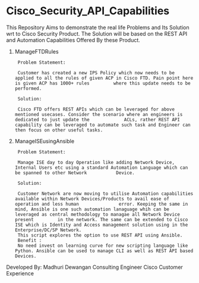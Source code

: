 # Cisco_Security_API_Capabilities
This Repository Aims to demonstrate the real life Problems and Its Solution wrt to Cisco Security Product. The Solution will be based on the REST API and Automation Capabilities Offered By these Product.


1. ManageFTDRules

        Problem Statement:

        Customer has created a new IPS Policy which now needs to be applied to all the rules of given ACP in Cisco FTD. Pain point here is given ACP has 1000+ rules         where this update needs to be performed.

        Solution:

        Cisco FTD offers REST APIs which can be leveraged for above mentioned usecases. Consider the scenario where an engineers is dedicated to just update the             ACLs, rather REST API capability can be leveraged to automate such task and Engineer can then focus on other useful tasks.


2. ManageISEusingAnsible

        Problem Statement:
        
        Manage ISE day to day Operation like adding Network Device, Internal Users etc using a standard Automation Language which can be spanned to other Network           Device.
        
        Solution:
        
        Customer Network are now moving to utilise Automation capabilities available within Network Devices/Products to avail ease of operation and less human               error. Keeping the same in mind, Ansible is one such automation lanaguage whih can be leveraged as central methodology to managae all Network Device present         in the network. The same can be extended to Cisco ISE which is Identity and Access management solution using in the Enterprise/DC/SP Network.
        This script explores the option to use REST API using Ansible.
        Benefit :
        No need invest on learning curve for new scripting language like Python. Ansible can be used to manage CLI as well as REST API based Devices.
 


Developed By:
Madhuri Dewangan
Consulting Engineer
Cisco Customer Experience
